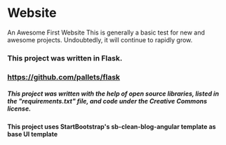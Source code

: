 # Website
An Awesome First Website
This is generally a basic test for new and awesome projects. Undoubtedly, it will continue to rapidly grow.

### This project was written in Flask. 
### https://github.com/pallets/flask

##### This project was written with the help of open source libraries, listed in the "requirements.txt" file, and code under the Creative Commons license. 

#### This project uses StartBootstrap's sb-clean-blog-angular template as base UI template
